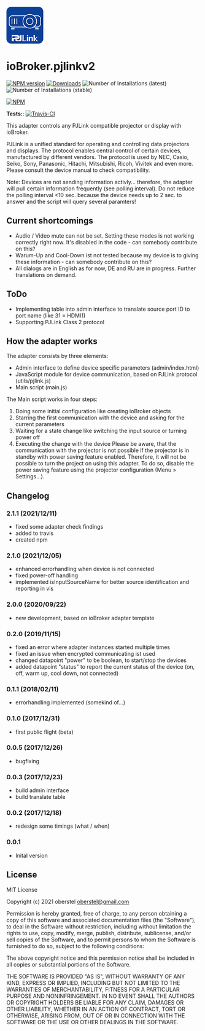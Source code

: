 ![Logo](admin/pjlink.png)
# ioBroker.pjlinkv2

[![NPM version](http://img.shields.io/npm/v/iobroker.pjlinkv2.svg)](https://www.npmjs.com/package/iobroker.pjlinkv2)
[![Downloads](https://img.shields.io/npm/dm/iobroker.pjlinkv2.svg)](https://www.npmjs.com/package/ioBroker.pjlinkv2)
![Number of Installations (latest)](http://iobroker.live/badges/pjlinkv2-installed.svg)
![Number of Installations (stable)](http://iobroker.live/badges/pjlinkv2-stable.svg)

[![NPM](https://nodei.co/npm/iobroker.pjlinkv2.png?downloads=true)](https://nodei.co/npm/iobroker.pjlinkv2/)

**Tests:**: [![Travis-CI](http://img.shields.io/travis/oberstel/ioBroker.pjlinkv2/master.svg)](https://app.travis-ci.com/github/oberstel/ioBroker.pjlinkv2)
                                                                                             

This adapter controls any PJLink compatible projector or display with ioBroker.

PJLink is a unified standard for operating and controlling data projectors and displays. The protocol enables central control of certain devices, manufactured by different vendors. The protocol is used by NEC, Casio, Seiko, Sony, Panasonic, Hitachi, Mitsubishi, Ricoh, Vivitek and even more. Please consult the device manual to check compatibility.

Note: Devices are not sending information activly... therefore, the adapter will pull certain information frequently (see polling interval). Do not reduce the polling interval <10 sec. because the device needs up to 2 sec. to answer and the script will query several paramters!

## Current shortcomings
- Audio / Video mute can not be set. Setting these modes is not working correctly right now. It's disabled in the code - can somebody contribute on this?
- Warum-Up and Cool-Down ist not tested because my device is to giving these information - can somebody contribute on this? 
- All dialogs are in English as for now, DE and RU are in progress. Further translations on demand.

## ToDo
- Implementing table into admin interface to translate source port ID to port name (like 31 = HDMI1)
- Supporting PJLink Class 2 protocol

## How the adapter works
The adapter consists by three elements:
-	Admin interface to define device specific parameters (admin/index.html)
-	JavaScript module for device communication, based on PJLink protocol (utils/pjlink.js)
-	Main script (main.js)

The Main script works in four steps:
1)	Doing some initial configuration like creating ioBroker objects
2)	Starring the first communication with the device and asking for the current parameters
3)	Waiting for a state change like switching the input source or turning power off
4)	Executing the change with the device
Please be aware, that the communication with the projector is not possible if the projector is in standby with power saving feature enabled. Therefore, it will not be possible to turn the project on using this adapter. To do so, disable the power saving feature using the projector configuration (Menu > Settings...).

## Changelog
### 2.1.1 (2021/12/11)
- fixed some adapter check findings
- added to travis
- created npm

### 2.1.0 (2021/12/05)
- enhanced errorhandling when device is not connected
- fixed power-off handling
- implemented isInputSourceName for better source identification and reporting in vis 

### 2.0.0 (2020/09/22)
- new development, based on ioBroker adapter template 

### 0.2.0 (2019/11/15)
- fixed an error where adapter instances started multiple times
- fixed an issue when encrypted communicating ist used
- changed datapoint "power" to be boolean, to start/stop the devices
- added datapoint "status" to report the current status of the device (on, off, warm up, cool down, not connected)

### 0.1.1 (2018/02/11)
- errorhandling implemented (somekind of...)

### 0.1.0 (2017/12/31)
- first public flight (beta)

### 0.0.5 (2017/12/26)
- bugfixing

### 0.0.3 (2017/12/23)
- build admin interface
- build translate table

### 0.0.2 (2017/12/18)
- redesign some timings (what / when)

### 0.0.1
- Inital version

## License
MIT License

Copyright (c) 2021 oberstel <oberstel@gmail.com>

Permission is hereby granted, free of charge, to any person obtaining a copy
of this software and associated documentation files (the "Software"), to deal
in the Software without restriction, including without limitation the rights
to use, copy, modify, merge, publish, distribute, sublicense, and/or sell
copies of the Software, and to permit persons to whom the Software is
furnished to do so, subject to the following conditions:

The above copyright notice and this permission notice shall be included in all
copies or substantial portions of the Software.

THE SOFTWARE IS PROVIDED "AS IS", WITHOUT WARRANTY OF ANY KIND, EXPRESS OR
IMPLIED, INCLUDING BUT NOT LIMITED TO THE WARRANTIES OF MERCHANTABILITY,
FITNESS FOR A PARTICULAR PURPOSE AND NONINFRINGEMENT. IN NO EVENT SHALL THE
AUTHORS OR COPYRIGHT HOLDERS BE LIABLE FOR ANY CLAIM, DAMAGES OR OTHER
LIABILITY, WHETHER IN AN ACTION OF CONTRACT, TORT OR OTHERWISE, ARISING FROM,
OUT OF OR IN CONNECTION WITH THE SOFTWARE OR THE USE OR OTHER DEALINGS IN THE
SOFTWARE.

